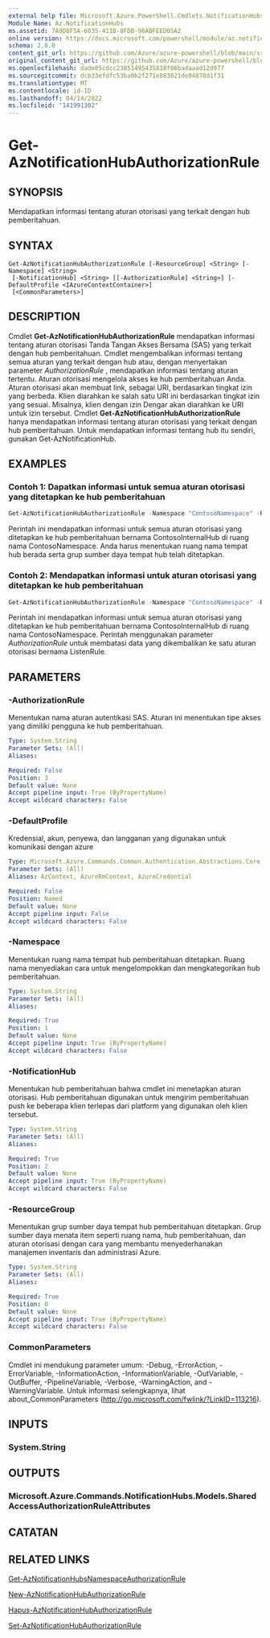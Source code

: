 ```yaml
---
external help file: Microsoft.Azure.PowerShell.Cmdlets.NotificationHubs.dll-Help.xml
Module Name: Az.NotificationHubs
ms.assetid: 7A9D8F5A-6035-411B-8FDB-96ABFEED05A2
online version: https://docs.microsoft.com/powershell/module/az.notificationhubs/get-aznotificationhubauthorizationrule
schema: 2.0.0
content_git_url: https://github.com/Azure/azure-powershell/blob/main/src/NotificationHubs/NotificationHubs/help/Get-AzNotificationHubAuthorizationRule.md
original_content_git_url: https://github.com/Azure/azure-powershell/blob/main/src/NotificationHubs/NotificationHubs/help/Get-AzNotificationHubAuthorizationRule.md
ms.openlocfilehash: dade85cdcc23851495435818f86badaaad12d977
ms.sourcegitcommit: dcb33efdfc53ba0b2f271e883021de84878d1f31
ms.translationtype: MT
ms.contentlocale: id-ID
ms.lasthandoff: 04/14/2022
ms.locfileid: "141991302"
---
```

# Get-AzNotificationHubAuthorizationRule

## SYNOPSIS
Mendapatkan informasi tentang aturan otorisasi yang terkait dengan hub pemberitahuan.

## SYNTAX

```
Get-AzNotificationHubAuthorizationRule [-ResourceGroup] <String> [-Namespace] <String>
 [-NotificationHub] <String> [[-AuthorizationRule] <String>] [-DefaultProfile <IAzureContextContainer>]
 [<CommonParameters>]
```

## DESCRIPTION
Cmdlet **Get-AzNotificationHubAuthorizationRule** mendapatkan informasi tentang aturan otorisasi Tanda Tangan Akses Bersama (SAS) yang terkait dengan hub pemberitahuan.
Cmdlet mengembalikan informasi tentang semua aturan yang terkait dengan hub atau, dengan menyertakan parameter *AuthorizationRule* , mendapatkan informasi tentang aturan tertentu.
Aturan otorisasi mengelola akses ke hub pemberitahuan Anda.
Aturan otorisasi akan membuat link, sebagai URI, berdasarkan tingkat izin yang berbeda.
Klien diarahkan ke salah satu URI ini berdasarkan tingkat izin yang sesuai.
Misalnya, klien dengan izin Dengar akan diarahkan ke URI untuk izin tersebut.
Cmdlet **Get-AzNotificationHubAuthorizationRule** hanya mendapatkan informasi tentang aturan otorisasi yang terkait dengan hub pemberitahuan.
Untuk mendapatkan informasi tentang hub itu sendiri, gunakan Get-AzNotificationHub.

## EXAMPLES

### Contoh 1: Dapatkan informasi untuk semua aturan otorisasi yang ditetapkan ke hub pemberitahuan
```powershell
Get-AzNotificationHubAuthorizationRule -Namespace "ContosoNamespace" -ResourceGroup "ContosoNotificationsGroup" -NotificationHub "ContosoInternalHub"
```

Perintah ini mendapatkan informasi untuk semua aturan otorisasi yang ditetapkan ke hub pemberitahuan bernama ContosoInternalHub di ruang nama ContosoNamespace.
Anda harus menentukan ruang nama tempat hub berada serta grup sumber daya tempat hub telah ditetapkan.

### Contoh 2: Mendapatkan informasi untuk aturan otorisasi yang ditetapkan ke hub pemberitahuan
```powershell
Get-AzNotificationHubAuthorizationRule -Namespace "ContosoNamespace" -ResourceGroup "ContosoNotificationsGroup" -NotificationHub "ContosoInternalHub" -AuthorizationRule "ListenRule"
```

Perintah ini mendapatkan informasi untuk semua aturan otorisasi yang ditetapkan ke hub pemberitahuan bernama ContosoInternalHub di ruang nama ContosoNamespace.
Perintah menggunakan parameter *AuthorizationRule* untuk membatasi data yang dikembalikan ke satu aturan otorisasi bernama ListenRule.

## PARAMETERS

### -AuthorizationRule
Menentukan nama aturan autentikasi SAS.
Aturan ini menentukan tipe akses yang dimiliki pengguna ke hub pemberitahuan.

```yaml
Type: System.String
Parameter Sets: (All)
Aliases:

Required: False
Position: 3
Default value: None
Accept pipeline input: True (ByPropertyName)
Accept wildcard characters: False
```

### -DefaultProfile
Kredensial, akun, penyewa, dan langganan yang digunakan untuk komunikasi dengan azure

```yaml
Type: Microsoft.Azure.Commands.Common.Authentication.Abstractions.Core.IAzureContextContainer
Parameter Sets: (All)
Aliases: AzContext, AzureRmContext, AzureCredential

Required: False
Position: Named
Default value: None
Accept pipeline input: False
Accept wildcard characters: False
```

### -Namespace
Menentukan ruang nama tempat hub pemberitahuan ditetapkan.
Ruang nama menyediakan cara untuk mengelompokkan dan mengkategorikan hub pemberitahuan.

```yaml
Type: System.String
Parameter Sets: (All)
Aliases:

Required: True
Position: 1
Default value: None
Accept pipeline input: True (ByPropertyName)
Accept wildcard characters: False
```

### -NotificationHub
Menentukan hub pemberitahuan bahwa cmdlet ini menetapkan aturan otorisasi.
Hub pemberitahuan digunakan untuk mengirim pemberitahuan push ke beberapa klien terlepas dari platform yang digunakan oleh klien tersebut.

```yaml
Type: System.String
Parameter Sets: (All)
Aliases:

Required: True
Position: 2
Default value: None
Accept pipeline input: True (ByPropertyName)
Accept wildcard characters: False
```

### -ResourceGroup
Menentukan grup sumber daya tempat hub pemberitahuan ditetapkan.
Grup sumber daya menata item seperti ruang nama, hub pemberitahuan, dan aturan otorisasi dengan cara yang membantu menyederhanakan manajemen inventaris dan administrasi Azure.

```yaml
Type: System.String
Parameter Sets: (All)
Aliases:

Required: True
Position: 0
Default value: None
Accept pipeline input: True (ByPropertyName)
Accept wildcard characters: False
```

### CommonParameters
Cmdlet ini mendukung parameter umum: -Debug, -ErrorAction, -ErrorVariable, -InformationAction, -InformationVariable, -OutVariable, -OutBuffer, -PipelineVariable, -Verbose, -WarningAction, and -WarningVariable. Untuk informasi selengkapnya, lihat about_CommonParameters (http://go.microsoft.com/fwlink/?LinkID=113216).

## INPUTS

### System.String

## OUTPUTS

### Microsoft.Azure.Commands.NotificationHubs.Models.SharedAccessAuthorizationRuleAttributes

## CATATAN

## RELATED LINKS

[Get-AzNotificationHubsNamespaceAuthorizationRule](./Get-AzNotificationHubsNamespaceAuthorizationRule.md)

[New-AzNotificationHubAuthorizationRule](./New-AzNotificationHubAuthorizationRule.md)

[Hapus-AzNotificationHubAuthorizationRule](./Remove-AzNotificationHubAuthorizationRule.md)

[Set-AzNotificationHubAuthorizationRule](./Set-AzNotificationHubAuthorizationRule.md)


